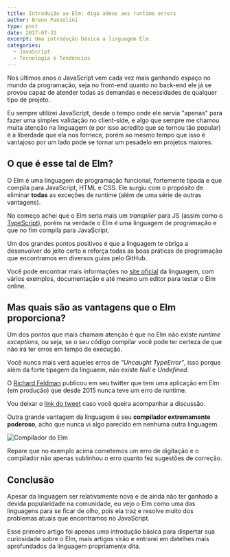 ```yaml
---
title: Introdução ao Elm: diga adeus aos runtime errors
author: Breno Panzolini
type: post
date: 2017-07-31
excerpt: Uma introdução básica a linguagem Elm.
categories:
  - JavaScript
  - Tecnologia e Tendências
---
```


Nos últimos anos o JavaScript vem cada vez mais ganhando espaço no mundo da programação, seja no front-end quanto no back-end ele já se provou capaz de atender todas as demandas e necessidades de qualquer tipo de projeto.

Eu sempre utilizei JavaScript, desde o tempo onde ele servia "apenas" para fazer uma simples validação no client-side, e algo que sempre me chamou muita atenção na linguagem (e por isso acredito que se tornou tão popular) é a liberdade que ela nos fornece, porém ao mesmo tempo que isso é vantajoso por um lado pode se tornar um pesadelo em projetos maiores.

## O que é esse tal de Elm?

O Elm é uma linguagem de programação funcional, fortemente tipada e que compila para JavaScript, HTML e CSS. Ele surgiu com o propósito de eliminar **todas** as exceções de runtime (além de uma série de outras vantagens).

No começo achei que o Elm seria mais um *transpiler* para JS (assim como o [TypeScript][4]), porém na verdade o Elm é uma linguagem de programação e que no fim compila para JavaScript.

Um dos grandes pontos positivos é que a linguagem te obriga a desenvolver do jeito certo e reforça todas as boas práticas de programação que encontramos em diversos guias pelo GitHub.

Você pode encontrar mais informações no [site oficial][1] da linguagem, com vários exemplos, documentação e até mesmo um editor para testar o Elm online.

## Mas quais são as vantagens que o Elm proporciona?

Um dos pontos que mais chamam atenção é que no Elm não existe *runtime exceptions*, ou seja, se o seu código compilar você pode ter certeza de que não irá ter erros em tempo de execução.

Você nunca mais verá aqueles erros de *"Uncaught TypeError"*, isso porque além da forte tipagem da linguaem, não existe *Null* e *Undefined*.

O [Richard Feldman][2] publicou em seu twitter que tem uma aplicação em Elm (em produção) que desde 2015 nunca teve um erro de runtime.

Vou deixar o [link do tweet][3] caso você queira acompanhar a discussão.

Outra grande vantagem da linguagem é seu **compilador extremamente poderoso**, acho que nunca vi algo parecido em nenhuma outra linguagem.

![Compilador do Elm](http://i.imgur.com/5O0lwHl.png)

Repare que no exemplo acima cometemos um erro de digitação e o compilador não apenas sublinhou o erro quanto fez sugestões de correção.

## Conclusão

Apesar da linguagem ser relativamente nova e de ainda não ter ganhado a devida popularidade na comunidade, eu vejo o Elm como uma das linguagens para se ficar de olho, pois ela traz e resolve muito dos problemas atuais que encontramos no JavaScript.

Esse primeiro artigo foi apenas uma introdução básica para dispertar sua curiosidade sobre o Elm, mais artigos virão e entrarei em datelhes mais aprofundados da linguagem propriamente dita. 

[1]: http://elm-lang.org/
[2]: https://twitter.com/rtfeldman
[3]: https://twitter.com/rtfeldman/status/773185722643734528
[4]: https://www.typescriptlang.org/

